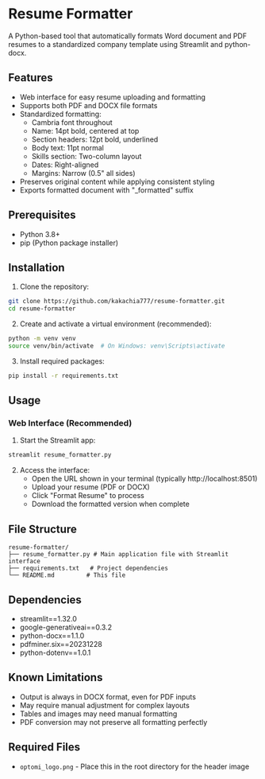 # Resume Formatter

A Python-based tool that automatically formats Word document and PDF resumes to a standardized company template using Streamlit and python-docx.

## Features

- Web interface for easy resume uploading and formatting
- Supports both PDF and DOCX file formats
- Standardized formatting:
  - Cambria font throughout
  - Name: 14pt bold, centered at top
  - Section headers: 12pt bold, underlined
  - Body text: 11pt normal
  - Skills section: Two-column layout
  - Dates: Right-aligned
  - Margins: Narrow (0.5" all sides)
- Preserves original content while applying consistent styling
- Exports formatted document with "_formatted" suffix

## Prerequisites

- Python 3.8+
- pip (Python package installer)

## Installation

1. Clone the repository:
```bash
git clone https://github.com/kakachia777/resume-formatter.git
cd resume-formatter
```

2. Create and activate a virtual environment (recommended):
```bash
python -m venv venv
source venv/bin/activate  # On Windows: venv\Scripts\activate
```

3. Install required packages:
```bash
pip install -r requirements.txt
```

## Usage

### Web Interface (Recommended)

1. Start the Streamlit app:
```bash
streamlit resume_formatter.py
```

2. Access the interface:
   - Open the URL shown in your terminal (typically http://localhost:8501)
   - Upload your resume (PDF or DOCX)
   - Click "Format Resume" to process
   - Download the formatted version when complete

## File Structure

```
resume-formatter/
├── resume_formatter.py # Main application file with Streamlit interface
├── requirements.txt   # Project dependencies
└── README.md         # This file
```

## Dependencies

- streamlit==1.32.0
- google-generativeai==0.3.2
- python-docx==1.1.0
- pdfminer.six==20231228
- python-dotenv==1.0.1 

## Known Limitations

- Output is always in DOCX format, even for PDF inputs
- May require manual adjustment for complex layouts
- Tables and images may need manual formatting
- PDF conversion may not preserve all formatting perfectly

## Required Files

- `optomi_logo.png` - Place this in the root directory for the header image
